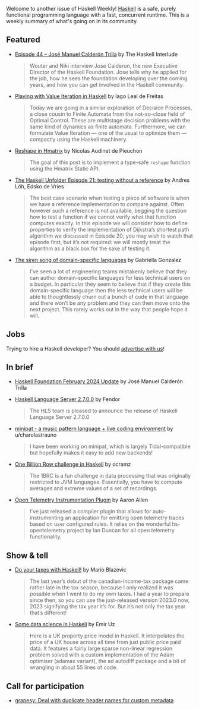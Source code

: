 Welcome to another issue of Haskell Weekly!
[Haskell](https://www.haskell.org) is a safe, purely functional programming language with a fast, concurrent runtime.
This is a weekly summary of what's going on in its community.

## Featured

- [Episode 44 – José Manuel Calderón Trilla](https://haskell.foundation/podcast/44/) by The Haskell Interlude
  > Wouter and Niki interview Jose Calderon, the new Executive Director of the Haskell Foundation. Jose tells why he applied for the job, how he sees the foundation developing over the coming years, and how you can get involved in the Haskell community.
  
- [Playing with Value Iteration in Haskell](https://iagoleal.com/posts/value-iteration-haskell/) by Iago Leal de Freitas
  > Today we are going in a similar exploration of Decision Processes, a close cousin to Finite Automata from the not-so-close field of Optimal Control. These are multistage decision problems with the same kind of dynamics as finite automata. Furthermore, we can formulate Value Iteration — one of the usual to optimize them — compactly using the Haskell machinery.
  
- [Reshape in Hmatrix](https://nicaudinet.github.io/2024/03/03/hmatrix-reshape/) by Nicolas Audinet de Pieuchon
  > The goal of this post is to implement a type-safe `reshape` function using the Hmatrix Static API.
  
- [The Haskell Unfolder Episode 21: testing without a reference](https://well-typed.com/blog/2024/03/haskell-unfolder-episode-21-testing-without-a-reference/) by Andres Löh, Edsko de Vries
  > The best case scenario when testing a piece of software is when we have a reference implementation to compare against. Often however such a reference is not available, begging the question how to test a function if we cannot verify what that function computes exactly. In this episode we will consider how to define properties to verify the implementation of Dijkstra’s shortest path algorithm we discussed in Episode 20; you may wish to watch that episode first, but it’s not required: we will mostly treat the algorithm as a black box for the sake of testing it.
  
- [The siren song of domain-specific languages](https://www.haskellforall.com/2024/02/the-siren-song-of-domain-specific.html) by Gabriella Gonzalez
  > I’ve seen a lot of engineering teams mistakenly believe that they can author domain-specific languages for less technical users on a budget. In particular they seem to believe that if they create this domain-specific language then the less technical users will be able to thoughtlessly churn out a bunch of code in that language and there won’t be any problem and they can then move onto the next project. This rarely works out in the way that people hope it will.

## Jobs

Trying to hire a Haskell developer?
You should [advertise with us](https://haskellweekly.news/advertising.html)!

## In brief

- [Haskell Foundation February 2024 Update](https://discourse.haskell.org/t/haskell-foundation-february-2024-update/8965) by José Manuel Calderón Trilla 

- [Haskell Language Server 2.7.0.0](https://discourse.haskell.org/t/ann-haskell-language-server-2-7-0-0/8925) by Fendor
  > The HLS team is pleased to announce the release of Haskell Language Server 2.7.0.0
  
- [minipat - a music pattern language + live coding environment](https://www.reddit.com/r/haskell/comments/1b43z62/minipat_a_music_pattern_language_live_coding/) by u/charolastrauno
  > I have been working on minipat, which is largely Tidal-compatible but hopefully makes it easy to add new backends!

- [One Billion Row challenge in Haskell](https://discourse.haskell.org/t/one-billion-row-challenge-in-hs/8946) by ocramz
  > The 1BRC is a fun challenge in data processing that was originally restricted to JVM languages. Essentially, you have to compute averages and extreme values of a set of recordings.
  
- [Open Telemetry Instrumentation Plugin](https://www.reddit.com/r/haskell/comments/1b6mbd9/open_telemetry_instrumentation_plugin/) by Aaron Allen
  > I've just released a compiler plugin that allows for auto-instrumenting an application for emitting open telemetry traces based on user configured rules. It relies on the wonderful hs-opentelemetry project by Ian Duncan for all open telemetry functionality.

## Show & tell

- [Do your taxes with Haskell!](https://discourse.haskell.org/t/do-your-taxes-with-haskell/8942) by Mario Blazevic
  > The last year’s debut of the canadian-income-tax package came rather late in the tax season, because I only realized it was possible when I went to do my own taxes. I had a year to prepare since then, so you can use the just-released version 2023.0 now, 2023 signifying the tax year it’s for. But it’s not only the tax year that’s different!
  
- [Some data science in Haskell](https://discourse.haskell.org/t/some-data-science-in-haskell/8926) by Emir Uz
  > Here is a UK property price model in Haskell. It interpolates the price of a UK house across all time from just public price paid data. It features a fairly large sparse non-linear regression problem solved with a custom implementation of the Adam optimiser (adamax variant), the ad autodiff package and a bit of wrangling in about 55 lines of code.

## Call for participation

- [grapesy: Deal with duplicate header names for custom metadata](https://github.com/well-typed/grapesy/issues/97)
